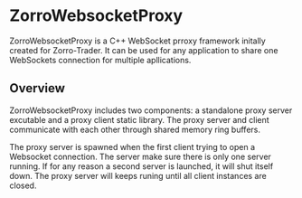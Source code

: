 # ZorroWebsocketProxy
ZorroWebsocketProxy is a C++ WebSocket prroxy framework initally created for Zorro-Trader. It can be used for any application to share one WebSockets connection for multiple apllications.

## Overview
ZorroWebsocketProxy includes two components: a standalone proxy server excutable and a proxy client static library. The proxy server and client communicate with each other through shared memory ring buffers.

The proxy server is spawned when the first client trying to open a Websocket connection. The server make sure there is only one server running. If for any reason a second server is launched, it will shut itself down. The proxy server will keeps runing until all client instances are closed.

